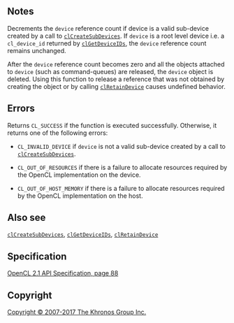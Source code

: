 Notes
-----

Decrements the `device` reference count if device is a valid sub-device
created by a call to [`clCreateSubDevices`](clCreateSubDevices.html). If
`device` is a root level device i.e. a `cl_device_id` returned by
[`clGetDeviceIDs`](clGetDeviceIDs.html), the `device` reference count
remains unchanged.

After the `device` reference count becomes zero and all the objects
attached to `device` (such as command-queues) are released, the `device`
object is deleted. Using this function to release a reference that was
not obtained by creating the object or by calling
[`clRetainDevice`](clRetainDevice.html) causes undefined behavior.

Errors
------

Returns `CL_SUCCESS` if the function is executed successfully.
Otherwise, it returns one of the following errors:

-   `CL_INVALID_DEVICE` if `device` is not a valid sub-device created by
    a call to [`clCreateSubDevices`](clCreateSubDevices.html).

-   `CL_OUT_OF_RESOURCES` if there is a failure to allocate resources
    required by the OpenCL implementation on the device.

-   `CL_OUT_OF_HOST_MEMORY` if there is a failure to allocate resources
    required by the OpenCL implementation on the host.

Also see
--------

[`clCreateSubDevices`](clCreateSubDevices.html),
[`clGetDeviceIDs`](clGetDeviceIDs.html),
[`clRetainDevice`](clRetainDevice.html)

Specification
-------------

[OpenCL 2.1 API Specification, page
88](https://www.khronos.org/registry/cl/specs/opencl-2.1.pdf#page=88)

Copyright
---------

[Copyright © 2007-2017 The Khronos Group Inc.](copyright.html)
